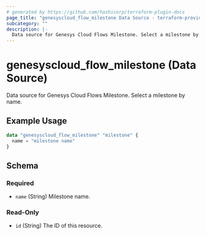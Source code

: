 ```yaml
---
# generated by https://github.com/hashicorp/terraform-plugin-docs
page_title: "genesyscloud_flow_milestone Data Source - terraform-provider-genesyscloud"
subcategory: ""
description: |-
  Data source for Genesys Cloud Flows Milestone. Select a milestone by name.
---
```


# genesyscloud_flow_milestone (Data Source)

Data source for Genesys Cloud Flows Milestone. Select a milestone by name.

## Example Usage

```terraform
data "genesyscloud_flow_milestone" "milestone" {
  name = "milestone name"
}
```

<!-- schema generated by tfplugindocs -->
## Schema

### Required

- `name` (String) Milestone name.

### Read-Only

- `id` (String) The ID of this resource.


